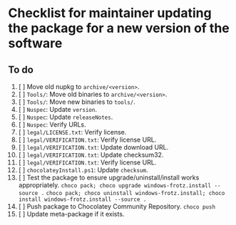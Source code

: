 ﻿# Checklist for maintainer updating the package for a new version of the software

## To do

1. [ ] Move old nupkg to `archive/<version>`.
2. [ ] `Tools/`: Move old binaries to `archive/<version>`.
3. [ ] `Tools/`: Move new binaries to `tools/`.
4. [ ] `Nuspec`: Update `version`.
5. [ ] `Nuspec`: Update `releaseNotes`.
6. [ ] `Nuspec`: Verify URLs.
7. [ ] `legal/LICENSE.txt`: Verify license.
8. [ ] `legal/VERIFICATION.txt`: Verify license URL.
9. [ ] `legal/VERIFICATION.txt`: Update download URL.
10. [ ] `legal/VERIFICATION.txt`: Update checksum32.
11. [ ] `legal/VERIFICATION.txt`: Verify license URL.
12. [ ] `chocolateyInstall.ps1`: Update `checksum`.
13. [ ] Test the package to ensure upgrade/uninstall/install works appropriately.
    `choco pack; choco upgrade windows-frotz.install --source .`
    `choco pack; choco uninstall windows-frotz.install; choco install windows-frotz.install --source .`
14. [ ] Push package to Chocolatey Community Repository.
    `choco push`
15. [ ] Update meta-package if it exists.
